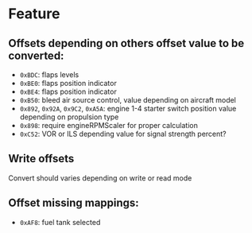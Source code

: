 # Feature

## Offsets depending on others offset value to be converted:
  - `0xBDC`: flaps levels
  - `0xBE0`: flaps position indicator
  - `0xBE4`: flaps position indicator
  - `0xB50`: bleed air source control, value depending on aircraft model
  - `0x892`, `0x92A`, `0x9C2`, `0xA5A`: engine 1-4 starter switch position value depending on propulsion type
  - `0x898`: require engineRPMScaler for proper calculation
  - `0xC52`: VOR or ILS depending value for signal strength percent?

## Write offsets

Convert should varies depending on write or read mode 

## Offset missing mappings:
  - `0xAF8`: fuel tank selected
